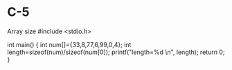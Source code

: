 # C-5
Array size
#include <stdio.h>

int main()
{
    int num[]={33,8,77,6,99,0,4};
    int length=sizeof(num)/sizeof(num[0]);
    printf("length=%d \n", length);
    return 0;
}

